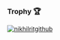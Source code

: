 ### Trophy 🏆 
<a href="https://github.com/ryo-ma/github-profile-trophy"><img src="https://camo.githubusercontent.com/8e9b21903b23ceb33f73ae554ec2e76a4998225a9d6869f47038c74642c9a3a0/68747470733a2f2f6769746875622d70726f66696c652d74726f7068792e76657263656c2e6170702f3f757365726e616d653d6e696b68696c726974676974687562" alt="nikhilritgithub" data-canonical-src="https://github-profile-trophy.vercel.app/?username=CodeArt-4u" style="max-width: 100%;"></a>
